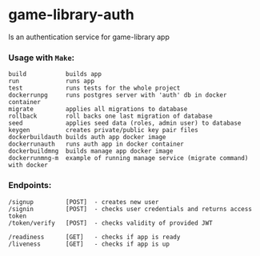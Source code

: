 # game-library-auth
Is an authentication service for game-library app

### Usage with `Make`:
    build           builds app
    run             runs app
    test            runs tests for the whole project
    dockerrunpg     runs postgres server with 'auth' db in docker container
    migrate         applies all migrations to database
    rollback        roll backs one last migration of database
    seed            applies seed data (roles, admin user) to database
    keygen          creates private/public key pair files
    dockerbuildauth builds auth app docker image
    dockerrunauth   runs auth app in docker container
    dockerbuildmng  builds manage app docker image
    dockerrunmng-m  example of running manage service (migrate command) with docker

### Endpoints:
    /signup         [POST]  - creates new user
    /signin         [POST]  - checks user credentials and returns access token
    /token/verify   [POST]  - checks validity of provided JWT
    
    /readiness      [GET]   - checks if app is ready
    /liveness       [GET]   - checks if app is up
